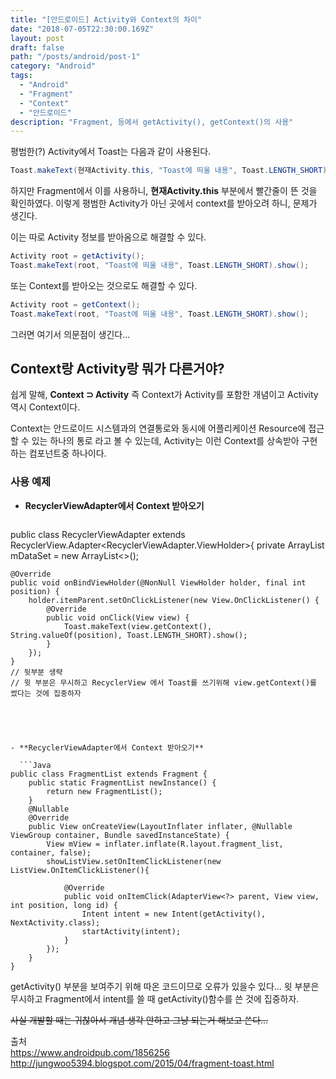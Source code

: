 ```yaml
---
title: "[안드로이드] Activity와 Context의 차이"
date: "2018-07-05T22:30:00.169Z"
layout: post
draft: false
path: "/posts/android/post-1"
category: "Android"
tags:
  - "Android"
  - "Fragment"
  - "Context"
  - "안드로이드"
description: "Fragment, 등에서 getActivity(), getContext()의 사용"
---
```


평범한(?) Activity에서 Toast는 다음과 같이 사용된다.

```Java
Toast.makeText(현재Activity.this, "Toast에 띄울 내용", Toast.LENGTH_SHORT).show();
```

하지만 Fragment에서 이를 사용하니, **현재Activity.this** 부분에서 빨간줄이 뜬 것을 확인하였다.
이렇게 평범한 Activity가 아닌 곳에서 context를 받아오려 하니, 문제가 생긴다.

이는 따로 Activity 정보를 받아옴으로 해결할 수 있다.

```Java
Activity root = getActivity();
Toast.makeText(root, "Toast에 띄울 내용", Toast.LENGTH_SHORT).show();
```

또는 Context를 받아오는 것으로도 해결할 수 있다.

```Java
Activity root = getContext();
Toast.makeText(root, "Toast에 띄울 내용", Toast.LENGTH_SHORT).show();
```

그러면 여기서 의문점이 생긴다...  


## Context랑 Activity랑 뭐가 다른거야?



쉽게 말해, **Context ⊃ Activity**
즉 Context가 Activity를 포함한 개념이고 Activity역시 Context이다.

Context는 안드로이드 시스템과의 연결통로와 동시에 어플리케이션 Resource에 접근할 수 있는 하나의 통로 라고 볼 수 있는데, Activity는 이런 Context를 상속받아 구현하는 컴포넌트중 하나이다.

### 사용 예제
- **RecyclerViewAdapter에서 Context 받아오기**
  ```Java
public class RecyclerViewAdapter extends RecyclerView.Adapter<RecyclerViewAdapter.ViewHolder>{
    private ArrayList<MyData> mDataSet = new ArrayList<>();

    @Override
    public void onBindViewHolder(@NonNull ViewHolder holder, final int position) {
        holder.itemParent.setOnClickListener(new View.OnClickListener() {
            @Override
            public void onClick(View view) {
                Toast.makeText(view.getContext(), String.valueOf(position), Toast.LENGTH_SHORT).show();
            }
        });
    }
    // 뒷부분 생략
    // 윗 부분은 무시하고 RecyclerView 에서 Toast를 쓰기위해 view.getContext()를 썼다는 것에 집중하자
```




- **RecyclerViewAdapter에서 Context 받아오기**

  ```Java
public class FragmentList extends Fragment {
    public static FragmentList newInstance() {
        return new FragmentList();
    }
    @Nullable
    @Override
    public View onCreateView(LayoutInflater inflater, @Nullable ViewGroup container, Bundle savedInstanceState) {
        View mView = inflater.inflate(R.layout.fragment_list, container, false);
        showListView.setOnItemClickListener(new ListView.OnItemClickListener(){

            @Override
            public void onItemClick(AdapterView<?> parent, View view, int position, long id) {
                Intent intent = new Intent(getActivity(), NextActivity.class);
                startActivity(intent);
            }
        });
    }
}

```
getActivity() 부분을 보여주기 위해 따온 코드이므로 오류가 있을수 있다...
윗 부분은 무시하고 Fragment에서 intent를 쓸 때 getActivity()함수를 쓴 것에 집중하자.



~~사실 개발할 때는 귀찮아서 개념 생각 안하고 그냥 되는거 해보고 쓴다...~~

출처  
https://www.androidpub.com/1856256
http://jungwoo5394.blogspot.com/2015/04/fragment-toast.html
